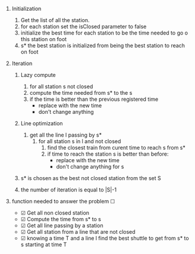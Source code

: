 1. Initialization
   1. Get the list of all the station.
   2. for each station set the isClosed parameter to false
   3. initialize the best time for each station to be the time needed to go o this station on foot
   4. s* the best station is initialized from being the best station to reach on foot
   

2. Iteration
   1. Lazy compute
      1. for all station s not closed
      2. compute the time needed from s* to the s
      3. if the time is better than the previous registered time
         - replace with the new time
         - don't change anything
 
   2. Line optimization
      1. get all the line l passing by s*
         1. for all station s in l and not closed
            1. find the closest train from curent time to reach s from s*
            2. if time to reach the station s is better than before:
               - replace with the new time
               - don't change anything for s
   3. s* is chosen as the best not closed station from the set S
   4. the number of iteration is equal to |S|-1



3. function needed to answer the problem ☐
   * ☑ Get all non closed station
   * ☑ Compute the time from s* to s
   * ☑ Get all line passing by a station 
   * ☑ Get all station from a line that are not closed
   * ☑ knowing a time T and a line l find the best shuttle to get from s* to s starting at time T